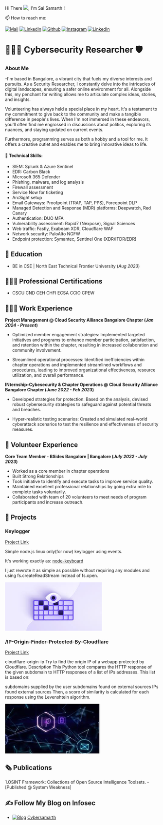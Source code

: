 Hi There <img src="https://raw.githubusercontent.com/MartinHeinz/MartinHeinz/master/wave.gif" width="30px">, I'm Sai Samarth !

📫 How to reach me: 

  [<img target="_blank" src="https://img.icons8.com/bubbles/100/000000/email.png" title="Mail">](mailto:saisamarth.infosec@gmail.com)
 [<img target="_blank" src="https://img.icons8.com/bubbles/100/000000/linkedin.png" title="LinkedIn">](https://linkedin.com/in/cybersamarth) [<img target="_blank" src="https://img.icons8.com/bubbles/100/000000/github.png" title="Github">](https://github.com/cybersamarth) [<img target="_blank" src="https://img.icons8.com/bubbles/100/000000/instagram-new.png" title="Instagram">](https://instagram.com/cybersamarth/) [<img target="_blank" src="https://img.icons8.com/bubbles/100/000000/twitter-squared.png" title="LinkedIn">](https://twitter.com/cybersamarth) 

# 👨🏻‍💻 Cybersecurity Researcher 🛡️

###  About Me
-I'm based in Bangalore, a vibrant city that fuels my diverse interests and pursuits. As a Security Researcher, I constantly delve into the intricacies of digital landscapes, ensuring a safer online environment for all. Alongside this, my penchant for writing allows me to articulate complex ideas, stories, and insights.

Volunteering has always held a special place in my heart. It's a testament to my commitment to give back to the community and make a tangible difference in people's lives. When I'm not immersed in these endeavors, you'll often find me engrossed in discussions about politics, exploring its nuances, and staying updated on current events.

Furthermore, programming serves as both a hobby and a tool for me. It offers a creative outlet and enables me to bring innovative ideas to life.

#### 🦾 Technical Skills: 
- SIEM: Splunk & Azure Sentinel
- EDR: Carbon Black
- Microsoft 365 Defender
- Phishing, malware, and log analysis
- Firewall assessment
- Service Now for ticketing
- ArcSight setup
- Email Gateways: Proofpoint (TRAP, TAP, PPS), Forcepoint DLP
- Managed Detection and Response (MDR) platforms: Deepwatch, Red Canary
- Authentication: DUO MFA
- Vulnerability assessment: Rapid7 (Nexpose), Signal Sciences
- Web traffic: Fastly, Exabeam XDR, Cloudflare WAF
- Network security: PaloAlto NGFW
- Endpoint protection: Symantec, Sentinel One (XDR/ITDR/EDR)

  
## 🏫 Education
- BE in CSE | North East Technical Frontier University (_Aug 2023_)
             		
## 👨🏼‍🎓 Professional Certifications
- CSCU   CND    CEH    CHFI   ECSA    CCIO    CPEW

## 🧑🏻‍💼 Work Experience
**Project Management @ Cloud Security Alliance Bangalore Chapter (_Jan 2024 - Present_)**
- Optimized member engagement strategies: Implemented targeted initiatives and programs to enhance member participation, satisfaction, and retention within the chapter, resulting in increased collaboration and community involvement.

- Streamlined operational processes: Identified inefficiencies within chapter operations and implemented streamlined workflows and procedures, leading to improved organizational effectiveness, resource utilization, and overall performance.

**INternship-Cybesecurity & Chapter Operations @ Cloud Security Alliance Bangalore Chapter (_June 2022 - Feb 2023_)**
- Developed strategies for protection: Based on the analysis, devised robust cybersecurity strategies to safeguard against potential threats and breaches.

- Hyper-realistic testing scenarios: Created and simulated real-world cyberattack scenarios to test the resilience and effectiveness of security measures.

## 🤝 Volunteer Experience
**Core Team Member -  BSides Bangalore | Bangalore (_July 2022 - July 2023_)**
-	Worked as a core member in chapter operations
-	Built Strong Relationships
-	Took initiative to identify and execute tasks to improve service quality.
-	Maintained excellent professional relationships by going extra mile to complete tasks voluntarily.
-	Collaborated with team of 20 volunteers to meet needs of program participants and increase outreach.


## 🔭 Projects
### Keylogger
[Project Link](https://github.com/cybersamarth/Keylogger)

Simple node.js linux only(for now) keylogger using events.

It's working exactly as: [node-keyboard](https://github.com/Bornholm/node-keyboard)

I just rewrote it as simple as possible without requiring any modules and using fs.createReadStream instead of fs.open.

![Key_Logger](/assets/img/keylogger_img.jpg)

### /IP-Origin-Finder-Protected-By-Cloudflare
[Project Link](https://github.com/cybersamarth/IP-Origin-Finder-Protected-By-Cloudflare)

cloudflare-origin-ip
Try to find the origin IP of a webapp protected by Cloudflare.
Description
This Python tool compares the HTTP response of the given subdomain to HTTP responses of a list of IPs addresses. This list is based on:

subdomains supplied by the user
subdomains found on external sources
IPs found external sources
Then, a score of similarity is calculated for each response using the Levenshtein algorithm.

![IP](/assets/img/ip-orgin.jpg)


## 🗞️ Publications
1.OSINT Framework: Collections of Open Source Intelligence Toolsets. -[Published @ System Weakness]


## ✍ Follow My Blog on Infosec

-  [<img target="_blank" src="https://img.icons8.com/bubbles/100/000000/medium-new" title="Blog">](https://medium.com/@cybersamarth)  [Cybersamarth](https://medium.com/@cybersamarth)
